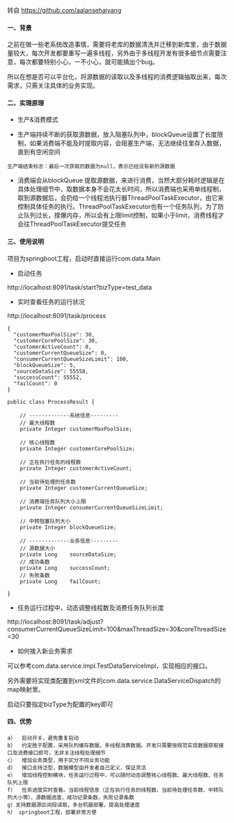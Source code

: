 
转自 https://github.com/aalansehaiyang

#### 一、背景

之前在做一些老系统改造事情，需要将老库的数据清洗并迁移到新库里，由于数据量较大，每次开发都要重写一遍多线程，另外由于多线程开发有很多细节点需要注意，每次都要特别小心，一不小心，就可能搞出个bug。

所以在想是否可以平台化，将源数据的读取以及多线程的消费逻辑抽取出来，每次需求，只需关注具体的业务实现。

#### 二、实理原理

* 生产&消费模式

* 生产端持续不断的获取源数据，放入阻塞队列中，blockQueue设置了长度限制，如果消费端不能及时提取内容，会阻塞生产端，无法继续往里存入数据，直到有空闲空间

```
生产端结束标志：最后一次获取的数据为null，表示已经没有新的源数据
```

* 消费端会从blockQueue 提取源数据，来进行消费，当然大部分耗时逻辑是在具体处理细节中，取数据本身不会花太长时间，所以消费端也采用单线程制，取到源数据后，会扔给一个线程池执行器ThreadPoolTaskExecutor，由它来控制具体任务的执行。ThreadPoolTaskExecutor也有一个任务队列，为了防止队列过长，撑爆内存，所以会有上限limit控制，如果小于limit，消费线程才会往ThreadPoolTaskExecutor提交任务





#### 三、使用说明

项目为springboot工程，启动时直接运行com.data.Main

* 启动任务

http://localhost:8091/task/start?bizType=test_data

* 实时查看任务的运行状况

http://localhost:8091/task/process

```
{
  "customerMaxPoolSize": 30,
  "customerCorePoolSize": 30,
  "customerActiveCount": 0,
  "customerCurrentQueueSize": 0,
  "consumerCurrentQueueSizeLimit": 100,
  "blockQueueSize": 5,
  "sourceDataSize": 55558,
  "successCount": 55552,
  "failCount": 0
}
```

```
public class ProcessResult {

    // -------------系统信息---------
    // 最大线程数
    private Integer customerMaxPoolSize;

    // 核心线程数
    private Integer customerCorePoolSize;

    // 正在执行任务的线程数
    private Integer customerActiveCount;

    // 当前待处理的任务数
    private Integer customerCurrentQueueSize;

    // 消费端任务队列大小上限
    private Integer consumerCurrentQueueSizeLimit;

    // 中转阻塞队列大小
    private Integer blockQueueSize;

    // -------------业务信息---------
    // 源数据大小
    private Long    sourceDataSize;
    // 成功条数
    private Long    successCount;
    // 失败条数
    private Long    failCount;

}

```

* 任务运行过程中，动态调整线程数及消费任务队列长度

http://localhost:8091/task/adjust?consumerCurrentQueueSizeLimit=100&maxThreadSize=30&coreThreadSize=30

* 如何接入新业务需求

可以参考com.data.service.impl.TestDataServiceImpl，实现相应的接口。

另外需要将实现类配置到xml文件的com.data.service.DataServiceDispatch的map映射里。

启动只要指定bizType为配置的key即可


#### 四、优势

```
a）  启动开关，避免重复启动
b）  约定胜于配置，采用队列缓存数据，多线程消费数据。开发只需要按规范实现数据获取接口及消费接口即可，无非关注线程处理细节
c）  增加业务类型，用于区分不同业务功能
d）  接口支持泛型，数据模型由开发者自己定义，保证灵活
e）  增加线程控制模块，任务运行过程中，可以随时动态调整核心线程数、最大线程数、任务队列上限
f）  任务进度实时查看。当前线程信息（正在执行任务的线程数、当前待处理任务数、中转队列大小等），源数据进度，成功记录条数，失败记录条数
g）支持数据源区间段读取，多台机器部署，提高处理速度
h） springboot工程，部署非常方便
```
